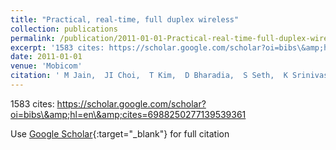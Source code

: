 ```yaml
---
title: "Practical, real-time, full duplex wireless"
collection: publications
permalink: /publication/2011-01-01-Practical-real-time-full-duplex-wireless
excerpt: '1583 cites: https://scholar.google.com/scholar?oi=bibs\&amp;hl=en\&amp;cites=6988250277139539361'
date: 2011-01-01
venue: 'Mobicom'
citation: ' M Jain,  JI Choi,  T Kim,  D Bharadia,  S Seth,  K Srinivasan,  P Levis,  S Katti'
---
```

1583 cites: https://scholar.google.com/scholar?oi=bibs\&amp;hl=en\&amp;cites=6988250277139539361

Use [Google Scholar](https://scholar.google.com/scholar?q=Practical,+real+time,+full+duplex+wireless){:target="_blank"} for full citation